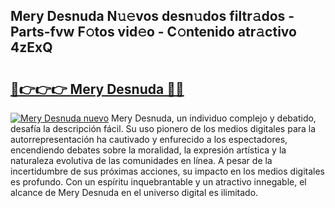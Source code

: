 ## Mery Desnuda N𝚞𝚎vos desn𝚞dos filtr𝚊dos - Parts-fvw F𝚘tos vid𝚎o - C𝚘ntenido atr𝚊ctivo 4zExQ

# <h2><a href="http://mb0zgf.tromn.icu/?c=Mery+Desnuda">🔗👉👉👉 Mery Desnuda 🔗🔗</a></h2>

[![Mery Desnuda nuevo](https://i.imgur.com/pEAQMta.gif)](http://mb0zgf.tromn.icu/?c=Mery+Desnuda)
Mery Desnuda, un individuo complejo y debatido, desafía la descripción fácil. Su uso pionero de los medios digitales para la autorrepresentación ha cautivado y enfurecido a los espectadores, encendiendo debates sobre la moralidad, la expresión artística y la naturaleza evolutiva de las comunidades en línea. A pesar de la incertidumbre de sus próximas acciones, su impacto en los medios digitales es profundo. Con un espíritu inquebrantable y un atractivo innegable, el alcance de Mery Desnuda en el universo digital es ilimitado.
